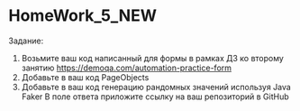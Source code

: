 # HomeWork_5_NEW

Задание:

1. Возьмите ваш код написанный для формы в рамках ДЗ ко второму занятию https://demoqa.com/automation-practice-form
2. Добавьте в ваш код PageObjects
3. Добавьте в ваш код генерацию рандомных значений используя Java Faker
   В поле ответа приложите ссылку на ваш репозиторий в GitHub
